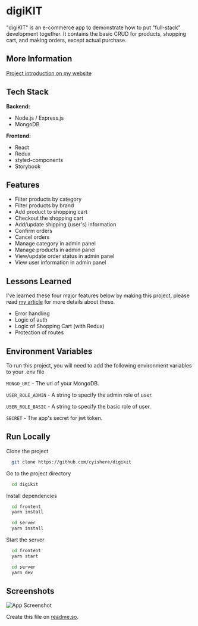 # digiKIT

"digiKIT" is an e-commerce app to demonstrate how to put "full-stack" development together. It contains the basic CRUD for products, shopping cart, and making orders, except actual purchase.

## More Information

[Project introduction on my website](https://cyishere.dev/portfolio/digikit)

## Tech Stack

**Backend:**

- Node.js / Express.js
- MongoDB

**Frontend:**

- React
- Redux
- styled-components
- Storybook

## Features

- Filter products by category
- Filter products by brand
- Add product to shopping cart
- Checkout the shopping cart
- Add/update shipping (user's) information
- Confirm orders
- Cancel orders
- Manage category in admin panel
- Manage products in admin panel
- View/update order status in admin panel
- View user information in admin panel

## Lessons Learned

I've learned these four major features below by making this project, please read [my article](https://cyishere.dev/portfolio/digikit) for more details about these.

- Error handling
- Logic of auth
- Logic of Shopping Cart (with Redux)
- Protection of routes

## Environment Variables

To run this project, you will need to add the following environment variables to your .env file

`MONGO_URI` - The uri of your MongoDB.

`USER_ROLE_ADMIN` - A string to specify the admin role of user.

`USER_ROLE_BASIC` - A string to specify the basic role of user.

`SECRET` - The app's secret for jwt token.

## Run Locally

Clone the project

```bash
  git clone https://github.com/cyishere/digikit
```

Go to the project directory

```bash
  cd digikit
```

Install dependencies

```bash
  cd frontent
  yarn install

  cd server
  yarn install
```

Start the server

```bash
  cd frontent
  yarn start

  cd server
  yarn dev
```

## Screenshots

![App Screenshot](https://via.placeholder.com/468x300?text=App+Screenshot+Here)

Create this file on [readme.so](https://readme.so/).
